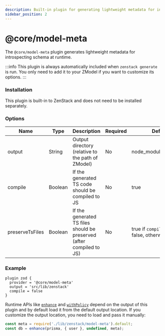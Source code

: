 ```yaml
---
description: Built-in plugin for generating lightweight metadata for introspecting schema at runtime
sidebar_position: 2
---
```


# @core/model-meta

The `@core/model-meta` plugin generates lightweight metadata for introspecting schema at runtime.

:::info
This plugin is always automatically included when `zenstack generate` is run. You only need to add it to your ZModel if you want to customize its options.
:::

### Installation

This plugin is built-in to ZenStack and does not need to be installed separately.

### Options

| Name   | Type   | Description      | Required | Default                    |
| ------ | ------ | ---------------- | -------- | -------------------------- |
| output | String | Output directory (relative to the path of ZModel) | No       | node_modules/.zenstack |
| compile | Boolean | If the generated TS code should be compiled to JS | No | true |
| preserveTsFiles | Boolean | If the generated TS files should be preserved (after compiled to JS) | No | true if `compile` is set to false, otherwise false |

### Example

```zmodel title='/schema.zmodel'
plugin zod {
  provider = '@core/model-meta'
  output = 'src/lib/zenstack'
  compile = false
}
```

Runtime APIs like [`enhance`](/docs/reference/runtime-api#enhance) and [`withPolicy`](/docs/reference/runtime-api#withpolicy) depend on the output of this plugin and by default load it from the default output location. If you customize the output location, you need to load and pass it manually:

```ts
const meta = require('./lib/zenstack/model-meta').default;
const db = enhance(prisma, { user }, undefined, meta);
```
